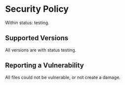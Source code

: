 # Security Policy
Within status: testing. 
## Supported Versions
All versions are with status testing.

## Reporting a Vulnerability
All files could not be vulnerable, or not create a damage.

